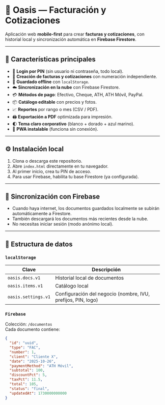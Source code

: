 # 💼 Oasis — Facturación y Cotizaciones

Aplicación web **mobile-first** para crear **facturas y cotizaciones**, con historial local y sincronización automática en **Firebase Firestore**.

---

## 🚀 Características principales

- 🔐 **Login por PIN** (sin usuario ni contraseña, todo local).
- 🧾 **Creación de facturas y cotizaciones** con numeración independiente.
- 💾 **Guardado offline** con `localStorage`.
- ☁️ **Sincronización en la nube** con Firebase Firestore.
- 💳 **Métodos de pago**: Efectivo, Cheque, ATH, ATH Móvil, PayPal.
- 📦 **Catálogo editable** con precios y fotos.
- 📈 **Reportes** por rango o mes (CSV / PDF).
- 🖨️ **Exportación a PDF** optimizada para impresión.
- 🌓 **Tema claro corporativo** (blanco + dorado + azul marino).
- 📱 **PWA instalable** (funciona sin conexión).

---

## ⚙️ Instalación local

1. Clona o descarga este repositorio.  
2. Abre `index.html` directamente en tu navegador.  
3. Al primer inicio, crea tu PIN de acceso.  
4. Para usar Firebase, habilita tu base Firestore (ya configurada).  

---

## 🔄 Sincronización con Firebase

- Cuando haya internet, los documentos guardados localmente se subirán automáticamente a Firestore.  
- También descargará los documentos más recientes desde la nube.  
- No necesitas iniciar sesión (modo anónimo local).  

---

## 🧠 Estructura de datos

### `localStorage`
| Clave | Descripción |
|-------|--------------|
| `oasis.docs.v1` | Historial local de documentos |
| `oasis.items.v1` | Catálogo local |
| `oasis.settings.v1` | Configuración del negocio (nombre, IVU, prefijos, PIN, logo) |

### `Firebase`
Colección: `/documentos`  
Cada documento contiene:
```json
{
  "id": "uuid",
  "type": "FAC",
  "number": 1,
  "client": "Cliente X",
  "date": "2025-10-26",
  "paymentMethod": "ATH Móvil",
  "subtotal": 100,
  "discountPct": 5,
  "taxPct": 11.5,
  "total": 105,
  "status": "final",
  "updatedAt": 1730000000000
}
